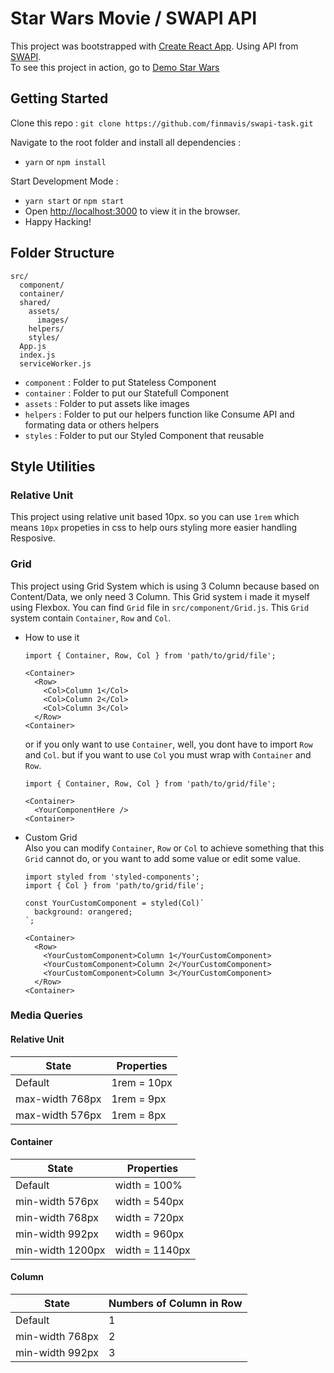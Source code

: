 # Star Wars Movie / SWAPI API

This project was bootstrapped with [Create React App](https://github.com/facebook/create-react-app). Using API from [SWAPI](https://swapi.co).<br>
To see this project in action, go to [Demo Star Wars](https://finmavis.github.io/swapi-task)

## Getting Started

Clone this repo :
`git clone https://github.com/finmavis/swapi-task.git`

Navigate to the root folder and install all dependencies :

- `yarn` or `npm install`

Start Development Mode :

- `yarn start` or `npm start`
- Open [http://localhost:3000](http://localhost:3000) to view it in the browser.
- Happy Hacking!

## Folder Structure

```
src/
  component/
  container/
  shared/
    assets/
      images/
    helpers/
    styles/
  App.js
  index.js
  serviceWorker.js
```

- `component` : Folder to put Stateless Component
- `container` : Folder to put our Statefull Component
- `assets` : Folder to put assets like images
- `helpers` : Folder to put our helpers function like Consume API and formating data or others helpers
- `styles` : Folder to put our Styled Component that reusable

## Style Utilities

### Relative Unit

This project using relative unit based 10px. so you can use `1rem` which means `10px` propeties in css to help ours styling more easier handling Resposive.

### Grid

This project using Grid System which is using 3 Column because based on Content/Data, we only need 3 Column. This Grid system i made it myself using Flexbox. You can find `Grid` file in `src/component/Grid.js`. This `Grid` system contain `Container`, `Row` and `Col`.<br>

- How to use it

  ```
  import { Container, Row, Col } from 'path/to/grid/file';

  <Container>
    <Row>
      <Col>Column 1</Col>
      <Col>Column 2</Col>
      <Col>Column 3</Col>
    </Row>
  <Container>
  ```

  or if you only want to use `Container`, well, you dont have to import `Row` and `Col`. but if you want to use `Col` you must wrap with `Container` and `Row`.

  ```
  import { Container, Row, Col } from 'path/to/grid/file';

  <Container>
    <YourComponentHere />
  <Container>
  ```

* Custom Grid<br>
  Also you can modify `Container`, `Row` or `Col` to achieve something that this `Grid` cannot do, or you want to add some value or edit some value.

  ```
  import styled from 'styled-components';
  import { Col } from 'path/to/grid/file';

  const YourCustomComponent = styled(Col)`
    background: orangered;
  `;

  <Container>
    <Row>
      <YourCustomComponent>Column 1</YourCustomComponent>
      <YourCustomComponent>Column 2</YourCustomComponent>
      <YourCustomComponent>Column 3</YourCustomComponent>
    </Row>
  <Container>
  ```

### Media Queries

#### Relative Unit

| State           | Properties  |
| --------------- | ----------- |
| Default         | 1rem = 10px |
| max-width 768px | 1rem = 9px  |
| max-width 576px | 1rem = 8px  |

#### Container

| State            | Properties     |
| ---------------- | -------------- |
| Default          | width = 100%   |
| min-width 576px  | width = 540px  |
| min-width 768px  | width = 720px  |
| min-width 992px  | width = 960px  |
| min-width 1200px | width = 1140px |

#### Column

| State           | Numbers of Column in Row |
| --------------- | ------------------------ |
| Default         | 1                        |
| min-width 768px | 2                        |
| min-width 992px | 3                        |
